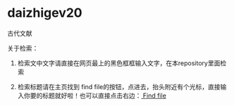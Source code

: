 # daizhigev20
古代文献

关于检索：
1. 检索文中文字请直接在网页最上的黑色框框输入文字，在本repository里面检索

2. 检索标题请在主页找到 find file的按钮，点进去，抬头附近有个光标，直接输入你要的标题就好啦！也可以直接点击右边：<a href="https://github.com/garychowcmu/daizhigev20/find/master" class="btn btn-sm empty-icon float-right BtnGroup-item" data-pjax="" data-hotkey="t" data-ga-click="Repository, find file, location:repo overview">
      Find file
    </a>
